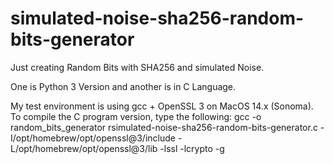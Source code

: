 # simulated-noise-sha256-random-bits-generator
Just creating Random Bits with SHA256 and simulated Noise.

One is Python 3 Version and another is in C Language.

My test environment is using gcc + OpenSSL 3 on MacOS 14.x (Sonoma).
To compile the C program version, type the following:
gcc -o random_bits_generator rsimulated-noise-sha256-random-bits-generator.c -I/opt/homebrew/opt/openssl@3/include -L/opt/homebrew/opt/openssl@3/lib -lssl -lcrypto -g

